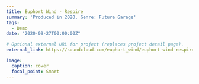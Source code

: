 ```yaml
---
title: Euphort Wind - Respire
summary: 'Produced in 2020. Genre: Future Garage' 
tags:
  - Demo
date: "2020-09-27T00:00:00Z"

# Optional external URL for project (replaces project detail page).
external_link: https://soundcloud.com/euphort_wind/euphort-wind-respire

image:
  caption: cover
  focal_point: Smart
---
```

